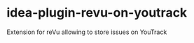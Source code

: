 idea-plugin-revu-on-youtrack
============================

Extension for reVu allowing to store issues on YouTrack